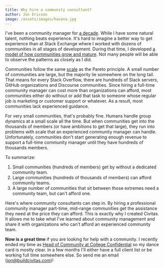 ```yaml
---
title: Why hire a community consultant?
author: Jon Ericson
image: /assets/images/havana.jpg
---
```


I've been a community manager for [a
decade](https://jlericson.com/resume/). While I have some natural
talent, nothing beats experience. It's hard to imagine a better way to
get experience than at Stack Exchange where I worked with dozens of
communities in all stages of development. During that time, I
developed [a model of how communities grow and
mature](https://jlericson.com/2021/08/19/community_startup.html). Not
many people will be able to observe the patterns as closely as I did.

Communities follow the same
[scale](https://en.wikipedia.org/wiki/Power_law) as the Pareto
principle. A small number of communities are large, but the majority
lie somewhere on the long tail. That means for every Stack Overflow,
there are hundreds of Slack servers, GitHub organizations and
Discourse communities. Since hiring a full-time community manager can
cost more than organizations can afford, most communities either do
without or add that task to someone whose regular job is marketing or
customer support or whatever. As a result, most communities lack
experienced guidance.

For very small communities, that's probably fine. Humans handle group
dynamics at a small scale all the time. But when communities get into
the thousands of members (or have ambitions to get that large), they
run into problems with scale that an experienced community manager can
handle. Unfortunately, communities don't start generating enough
revenue to support a full-time community manager until they have
hundreds of thousands members.

To summarize:

1. Small communities (hundreds of members) get by without a dedicated
   community team.
2. Large communities (hundreds of thousands of members) can afford
   community teams.
3. A large number of communities that sit between those extremes need
   a community team, but can't afford one.
   
Here's where community consultants can step in. By hiring a
professional community manager part-time, mid-range communities get
the assistance they need at the price they can afford. This is exactly
why I created Civitas. It allows me to take what I've learned about
community management and share it with organizations who can't afford
an experienced community team.

**Now is a great time** if you are looking for help with a
community. I recently ended my time as [Head of Community at College
Confidential](https://talk.collegeconfidential.com/t/introducing-cc-s-new-head-of-community-cc-sorin/3650152)
so my dance card is mostly clear. In a few months I'll either have a
full client list or be working full time somewhere else. So send me an
email (<a class="u-email"
href="mailto:jon@buildcivitas.com">jon@buildcivitas.com</a>)!

